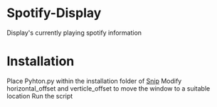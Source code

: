 # Spotify-Display
Display's currently playing spotify information

# Installation
Place Pyhton.py within the installation folder of [Snip](https://github.com/dlrudie/Snip/releases)
Modify horizontal_offset and verticle_offset to move the window to a suitable location
Run the script
